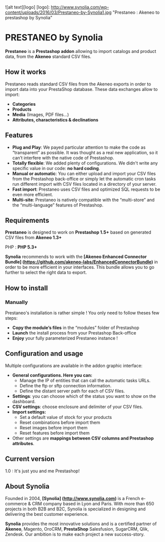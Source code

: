 ![alt text][logo]
[logo]: http://www.synolia.com/wp-content/uploads/2016/03/Prestaneo-by-Synolia1.jpg "Prestaneo : Akeneo to prestashop by Synolia"

# PRESTANEO by Synolia

**Prestaneo** is a **Prestashop addon** allowing to import catalogs and product data, from the **Akeneo** standard CSV files.

## How it works
Prestaneo reads standard CSV files from the Akeneo exports in order to import data into your PrestaShop database. These data exchanges allow to import:
* **Categories**
* **Products**
* **Media** (Images, PDF files...)
* **Attributes, characteristics & declinations**

## Features
* **Plug and Play**: We payed particular attention to make the code as “transparent” as possible. It was thought as a real new application, so it can’t interfere with the native code of Prestashop.
* **Totally flexible**: We added plenty of configurations. We didn't write any specific value in our code: **no hard coding**.
* **Manual or automatic**: You can either upload and import your CSV files from the Prestashop back-office or simply let the automatic cron tasks run different import with CSV files located in a directory of your server.
* **Fast import**: Prestaneo uses CSV files and optimized SQL requests to be even more efficient.
* **Multi-site**: Prestaneo is natively compatible with the “multi-store” and the “multi-language” features of Prestashop.

## Requirements
**Prestaneo** is designed to work on **Prestashop 1.5+** based on generated CSV files from **Akeneo 1.3+**

PHP : **PHP 5.3+**

**Synolia** recommends to work with the **[Akeneo Enhanced Connector Bundle] (https://github.com/akeneo-labs/EnhancedConnectorBundle)** in order to be more efficient in your interfaces. This bundle allows you to go further to select the right data to export.

## How to install
### Manually
Prestaneo's installation is rather simple ! You only need to follow theses few steps:
* **Copy the module’s files** in the “modules” folder of Prestashop
* **Launch** the install process from your Prestashop Back-office
* **Enjoy** your fully parameterized Prestaneo instance !

## Configuration and usage
Multiple configurations are available in the addon graphic interface:
* **General configurations. Here you can:**
    * Manage the IP of entities that can call the automatic tasks URLs. 
    * Define the ftp or sftp connection information.
    * Define the distant server path for each of CSV files. 
* **Settings**: you can choose which of the status you want to show on the dashboard.
* **CSV settings**: choose enclosure and delimiter of your CSV files.
* **Import settings:**
    * Set a default value of stock for your products
    * Reset combinations before import them
    * Reset images before import them
    * Reset features before import them
* Other settings are **mappings between CSV columns and Prestashop attributes**.

## Current version 
1.0 : It's just you and me Prestashop!

## About Synolia

Founded in 2004, **[Synolia] (http://www.synolia.com)** is a French e-commerce & CRM company based in Lyon and Paris. With more than 650 projects in both B2B and B2C, Synolia is specialized in designing and delivering the best customer experience.

**Synolia** provides the most innovative solutions and is a certified partner of **Akeneo**, Magento, OroCRM, **PrestaShop** Salesfusion, SugarCRM, Qlik, Zendesk. Our ambition is to make each project a new success-story.

